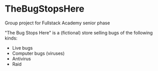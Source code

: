 # TheBugStopsHere
Group project for Fullstack Academy senior phase

"The Bug Stops Here" is a (fictional) store selling bugs of the following kinds:
- Live bugs
- Computer bugs (viruses)
- Antivirus
- Raid